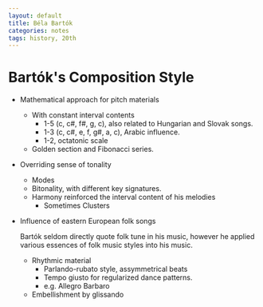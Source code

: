 ```yaml
---
layout: default
title: Béla Bartók
categories: notes
tags: history, 20th
---
```




# Bartók's Composition Style #

*  Mathematical approach for pitch materials
	*  With constant interval contents
		*  1-5 (c, c#, f#, g, c), also related to Hungarian and Slovak songs.
		*  1-3 (c, c#, e, f, g#, a, c), Arabic influence.
		*  1-2, octatonic scale
	*  Golden section and Fibonacci series.
*  Overriding sense of tonality
	*  Modes
	*  Bitonality, with different key signatures.
	*  Harmony reinforced the interval content of his melodies
		*  Sometimes Clusters
*  Influence of eastern European folk songs

	Bartók seldom directly quote folk tune in his music, however he applied various essences of folk music styles into his music.

	* Rhythmic material
		*  Parlando-rubato style, assymmetrical beats
		*  Tempo giusto for regularized dance patterns.
		*  e.g. Allegro Barbaro
	*  Embellishment by glissando